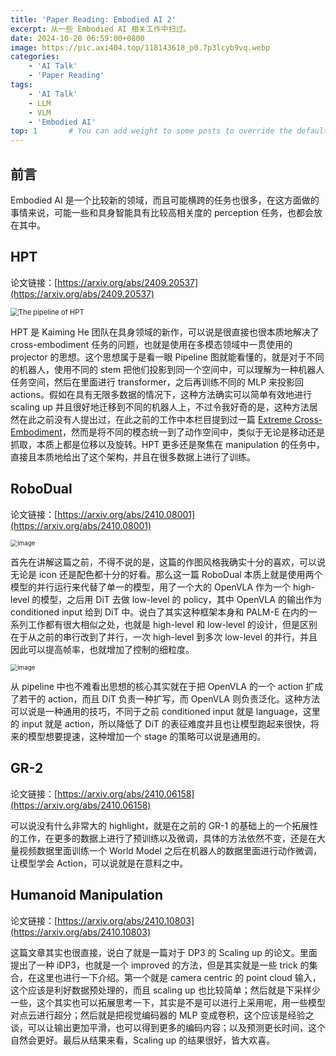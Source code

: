 ```yaml
---
title: 'Paper Reading: Embodied AI 2'
excerpt: 从一些 Embodied AI 相关工作中扫过。
date: 2024-10-28 06:59:00+0800
image: https://pic.axi404.top/118143618_p0.7p3lcyb9vq.webp
categories:
    - 'AI Talk'
    - 'Paper Reading'
tags:
    - 'AI Talk'
    - LLM
    - VLM
    - 'Embodied AI'
top: 1       # You can add weight to some posts to override the default sorting (date descending)
---
```


## 前言

Embodied AI 是一个比较新的领域，而且可能横跨的任务也很多，在这方面做的事情来说，可能一些和具身智能具有比较高相关度的 perception 任务，也都会放在其中。

## HPT

论文链接：[https://arxiv.org/abs/2409.20537](https://arxiv.org/abs/2409.20537)

<img src="https://pic.axi404.top/image.60u8wwy8i3.webp" alt="The pipeline of HPT" style="zoom:80%;" />

HPT 是 Kaiming He 团队在具身领域的新作，可以说是很直接也很本质地解决了 cross-embodiment 任务的问题，也就是使用在多模态领域中一贯使用的 projector 的思想。这个思想属于是看一眼 Pipeline 图就能看懂的，就是对于不同的机器人，使用不同的 stem 把他们投影到同一个空间中，可以理解为一种机器人任务空间，然后在里面进行 transformer，之后再训练不同的 MLP 来投影回 actions。假如在具有无限多数据的情况下，这种方法确实可以简单有效地进行 scaling up 并且很好地迁移到不同的机器人上，不过令我好奇的是，这种方法居然在此之前没有人提出过，在此之前的工作中本栏目提到过一篇 [Extreme Cross-Embodiment](https://arxiv.org/abs/2402.19432)，然而是将不同的模态统一到了动作空间中，类似于无论是移动还是抓取，本质上都是位移以及旋转。HPT 更多还是聚焦在 manipulation 的任务中，直接且本质地给出了这个架构，并且在很多数据上进行了训练。

## RoboDual

论文链接：[https://arxiv.org/abs/2410.08001](https://arxiv.org/abs/2410.08001)

<img src="https://pic.axi404.top/image.4jo3v6aymf.webp" alt="image" style="zoom:70%;" />

首先在讲解这篇之前，不得不说的是，这篇的作图风格我确实十分的喜欢，可以说无论是 icon 还是配色都十分的好看。那么这一篇 RoboDual 本质上就是使用两个模型的并行运行来代替了单一的模型，用了一个大的 OpenVLA 作为一个 high-level 的模型，之后用 DiT 去做 low-level 的 policy，其中 OpenVLA 的输出作为 conditioned input 给到 DiT 中。说白了其实这种框架本身和 PALM-E 在内的一系列工作都有很大相似之处，也就是 high-level 和 low-level 的设计，但是区别在于从之前的串行改到了并行，一次 high-level 到多次 low-level 的并行，并且因此可以提高帧率，也就增加了控制的细粒度。

<img src="https://pic.axi404.top/image.4xujm1jr7w.webp" alt="image" style="zoom:70%;" />

从 pipeline 中也不难看出思想的核心其实就在于把 OpenVLA 的一个 action 扩成了若干的 action，而且 DiT 负责一种扩写，而 OpenVLA 则负责泛化。这种方法可以说是一种通用的技巧，不同于之前 conditioned input 就是 language，这里的 input 就是 action，所以降低了 DiT 的表征难度并且也让模型跑起来很快，将来的模型想要提速，这种增加一个 stage 的策略可以说是通用的。

## GR-2

论文链接：[https://arxiv.org/abs/2410.06158](https://arxiv.org/abs/2410.06158)

可以说没有什么非常大的 highlight，就是在之前的 GR-1 的基础上的一个拓展性的工作，在更多的数据上进行了预训练以及微调，具体的方法依然不变，还是在大量视频数据里面训练一个 World Model 之后在机器人的数据里面进行动作微调，让模型学会 Action，可以说就是在意料之中。

## Humanoid Manipulation

论文链接：[https://arxiv.org/abs/2410.10803](https://arxiv.org/abs/2410.10803)

这篇文章其实也很直接，说白了就是一篇对于 DP3 的 Scaling up 的论文。里面提出了一种 iDP3，也就是一个 improved 的方法，但是其实就是一些 trick 的集合，在这里也进行一下介绍。第一个就是 camera centric 的 point cloud 输入，这个应该是利好数据预处理的，而且 scaling up 也比较简单；然后就是下采样少一些，这个其实也可以拓展思考一下，其实是不是可以进行上采用呢，用一些模型对点云进行超分；然后就是把视觉编码器的 MLP 变成卷积，这个应该是经验之谈，可以让输出更加平滑，也可以得到更多的编码内容；以及预测更长时间，这个自然会更好。最后从结果来看，Scaling up 的结果很好，皆大欢喜。